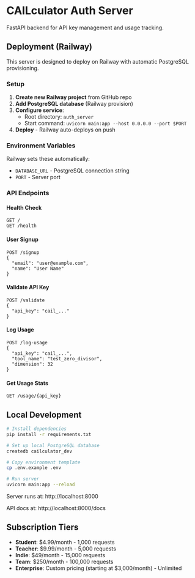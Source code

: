 # CAILculator Auth Server

FastAPI backend for API key management and usage tracking.

## Deployment (Railway)

This server is designed to deploy on Railway with automatic PostgreSQL provisioning.

### Setup

1. **Create new Railway project** from GitHub repo
2. **Add PostgreSQL database** (Railway provision)
3. **Configure service**:
   - Root directory: `auth_server`
   - Start command: `uvicorn main:app --host 0.0.0.0 --port $PORT`
4. **Deploy** - Railway auto-deploys on push

### Environment Variables

Railway sets these automatically:
- `DATABASE_URL` - PostgreSQL connection string
- `PORT` - Server port

### API Endpoints

#### Health Check
```
GET /
GET /health
```

#### User Signup
```
POST /signup
{
  "email": "user@example.com",
  "name": "User Name"
}
```

#### Validate API Key
```
POST /validate
{
  "api_key": "cail_..."
}
```

#### Log Usage
```
POST /log-usage
{
  "api_key": "cail_...",
  "tool_name": "test_zero_divisor",
  "dimension": 32
}
```

#### Get Usage Stats
```
GET /usage/{api_key}
```

## Local Development

```bash
# Install dependencies
pip install -r requirements.txt

# Set up local PostgreSQL database
createdb cailculator_dev

# Copy environment template
cp .env.example .env

# Run server
uvicorn main:app --reload
```

Server runs at: http://localhost:8000

API docs at: http://localhost:8000/docs

## Subscription Tiers

- **Student**: $4.99/month - 1,000 requests
- **Teacher**: $9.99/month - 5,000 requests
- **Indie**: $49/month - 15,000 requests
- **Team**: $250/month - 100,000 requests
- **Enterprise**: Custom pricing (starting at $3,000/month) - Unlimited
